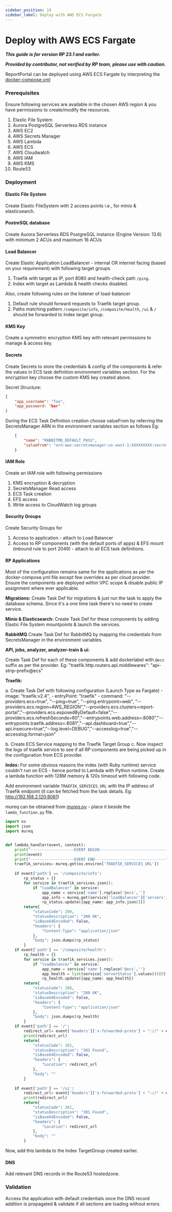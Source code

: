 ```yaml
---
sidebar_position: 14
sidebar_label: Deploy with AWS ECS Fargate
---
```


# Deploy with AWS ECS Fargate

***This guide is for version RP 23.1 and earlier.***

***Provided by contributor, not verified by RP team, please use with caution.***

ReportPortal can be deployed using AWS ECS Fargate by interpreting the [docker-compose.yml](https://raw.githubusercontent.com/reportportal/reportportal/master/docker-compose.yml)

### Prerequisites
Ensure following services are available in the chosen AWS region & you have permissions to create/modify the resources.

1. Elastic File System
2. Aurora PostgreSQL Serverless RDS instance
3. AWS EC2
4. AWS Secrets Manager
5. AWS Lambda
6. AWS ECS
7. AWS Cloudwatch
8. AWS IAM
9. AWS KMS
10. Route53

### Deployment

#### Elastic File System
Create Elastic FileSystem with 2 access points i.e., for minio & elasticsearch.
#### PostreSQL database
Create Aurora Serverless RDS PostgreSQL instance (Engine Version: 13.6) with minimum 2 ACUs and maximum 16 ACUs
#### Load Balancer
Create Elastic Application LoadBalancer - internal OR internet facing (based on your requirement) with following target groups
1. Traefik with target as IP, port 8080 and health-check path `/ping`.
2. Index with target as Lambda & health checks disabled.

Also, create following rules on the listener of load-balancer
1. Default rule should forward requests to Traefik target group.
2. Paths matching pattern `/composite/info`, `/composite/health`, `/ui` & `/` should be forwarded to Index target group.

#### KMS Key
Create a symmetric encryption KMS key with relevant permissions to manage & access key.

#### Secrets
Create Secrets to store the credentials & config of the components & refer the values in ECS task definition environment variables section. For the encryption key choose the custom KMS key created above.

Secret Structure:
```json
{   
    "app_username": "foo",
    "app_password: "bar"
}
```

During the ECS Task Definition creation choose valueFrom by referring the SecretsManager ARN in the environment variables section as follows
Eg:

```json
    {
        "name": "RABBITMQ_DEFAULT_PASS",
        "valueFrom": "arn:aws:secretsmanager:us-east-1:XXXXXXXXX:secret:report-portal-rmq-zBcd:app_password::"
    }
```

#### IAM Role
Create an IAM role with following permissions
1. KMS encryption & decryption
2. SecretsManager Read access
3. ECS Task creation
4. EFS access
5. Write access to CloudWatch log groups

#### Security Groups
Create Security Groups for
1. Access to application - attach to Load Balancer
2. Access to RP components (with the default ports of apps) & EFS mount (inbound rule to port 2049) - attach to all ECS task definitions.

#### RP Applications
Most of the configuration remains same for the applications as per the docker-compose.yml file except few overrides as per cloud provider. Ensure the components are deployed within VPC scope & disable public IP assignment where ever applicable.

**Migrations:**
Create Task Def for migrations & just run the task to apply the database schema. Since it's a one time task there's no need to create service.

**Minio & Elasticsearch:**
Create Task Def for these components by adding Elastic File System mountpoints & launch the services.

**RabbitMQ**
Create Task Def for RabbitMQ by mapping the credentials from SecretsManager in the environment variables.

**API, jobs, analyzer, analyzer-train & ui:**

Create Task Def for each of these components & add dockerlabel with `@ecs` suffix as per the provider.
Eg: "traefik.http.routers.api.middlewares": "api-strip-prefix@ecs"

**Traefik:**

a. Create Task Def with following configuration (Launch Type as Fargate) 
    - image: "traefik:v2.4",
    - entryPoint: "traefik"
    - command: "--providers.ecs=true", "--ping=true", "--ping.entrypoint=web", "--providers.ecs.region=AWS_REGION","--providers.ecs.clusters=report-portal","--providers.ecs.exposedByDefault=false","--providers.ecs.refreshSeconds=60","--entrypoints.web.address=:8080","--entrypoints.traefik.address=:8081","--api.dashboard=true","--api.insecure=true","--log.level=DEBUG","--accesslog=true","--accesslog.format=json"
   
b. Create ECS Service mapping to the Traefik Target Group
c. Now inspect the logs of traefik service to see if all RP components are being picked up in the configuration from ECS provider.

**Index:**
For some obvious reasons the index (with Ruby runtime) service couldn't run on ECS - hence ported to Lambda with Python runtime.
Create a lambda function with 128M memory & 120s timeout with following code.

Add environment variable `TRAEFIK_SERVICES_URL` with the IP address of Traefik endpoint (it can be fetched from the task details. Eg: http://192.168.2.120:8081)

mureq can be obtained from [mureq.py](https://github.com/slingamn/mureq/blob/master/mureq.py) - place it beside the `lamda_function.py` file.

```python
import os
import json
import mureq


def lambda_handler(event, context):
    print("-------------------EVENT BEGIN-------------------------------")
    print(event)
    print("-------------------EVENT END-------------------------------")
    traefik_services= mureq.get(os.environ['TRAEFIK_SERVICES_URL'])
    
    if event['path'] == '/composite/info':
        rp_status = {}
        for service in traefik_services.json():
            if "loadBalancer" in service:
                app_name = service['name'].replace('@ecs','')
                app_info = mureq.get(service['loadBalancer']['servers'][0]['url'] + '/info')
                rp_status.update({app_name: app_info.json()})
        return{
            "statusCode": 200,
            "statusDescription": "200 OK",
            "isBase64Encoded": False,
            "headers": {
                "Content-Type": "application/json"
            },
            "body": json.dumps(rp_status)
        }
    if event['path'] == '/composite/health':
        rp_health = {}
        for service in traefik_services.json():
            if "loadBalancer" in service:
                app_name = service['name'].replace('@ecs','')
                app_health = list(service['serverStatus'].values())[0]
                rp_health.update({app_name: app_health})
        return{
            "statusCode": 200,
            "statusDescription": "200 OK",
            "isBase64Encoded": False,
            "headers": {
                "Content-Type": "application/json"
            },
            "body": json.dumps(rp_health)
        }
    if event['path'] == '/':
        redirect_url= event['headers']['x-forwarded-proto'] + "://" + event['headers']['host'] + '/ui'
        print(redirect_url)
        return{
            "statusCode": 301,
            "statusDescription": "301 Found",
            "isBase64Encoded": False,
            "headers": {
                "Location": redirect_url
            },
            "body": ""
        }
        
    if event['path'] == '/ui':
        redirect_url= event['headers']['x-forwarded-proto'] + "://" + event['headers']['host'] + '/ui/'
        print(redirect_url)
        return{
            "statusCode": 301,
            "statusDescription": "301 Found",
            "isBase64Encoded": False,
            "headers": {
                "Location": redirect_url
            },
            "body": ""
        }
```

Now, add this lambda to the Index TargetGroup created earlier.

#### DNS
Add relevant DNS records in the Route53 hostedzone.

### Validation
Access the application with default credentials once the DNS record addition is propagated & validate if all sections are loading without errors.

